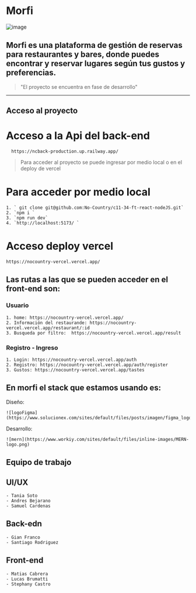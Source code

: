 # Morfi
![image](https://github.com/No-Country/c11-34-ft-react-nodeJS/assets/108440139/9c055487-77c7-4443-91e7-00c8c409e030)

## Morfi es una plataforma de gestión de reservas para restaurantes y bares, donde puedes encontrar y reservar lugares según tus gustos y preferencias.

> "El proyecto se encuentra en fase de desarrollo"
------------------------------------
## Acceso al proyecto 
   # Acceso a la Api del back-end
   
      https://ncback-production.up.railway.app/
      
> Para acceder al proyecto se puede ingresar por medio local o en el deploy de vercel
   # Para acceder por medio local 

    1. ` git clone git@github.com:No-Country/c11-34-ft-react-nodeJS.git`
    2. `npm i `
    3. `npm run dev`
    4. `http://localhost:5173/ `
  
  # Acceso deploy vercel
  
    https://nocountry-vercel.vercel.app/
         
## Las rutas a las que se pueden acceder en el front-end son:
  ### Usuario
  
    1. home: https://nocountry-vercel.vercel.app/ 
    2. Información del restaurande: https://nocountry-vercel.vercel.app/restaurant/:id
    3. Busqueda por filtro:  https://nocountry-vercel.vercel.app/result
  
  ### Registro - Ingreso
  
    1. Login: https://nocountry-vercel.vercel.app/auth
    2. Registro: https://nocountry-vercel.vercel.app/auth/register 
    3. Gustos: https://nocountry-vercel.vercel.app/tastes
  
 ## En morfi el stack que estamos usando es:
 
 Diseño: 
    
    ![logoFigma](https://www.solucionex.com/sites/default/files/posts/imagen/figma_logo_icon_171159.png)
    
 Desarrollo:
  
    ![mern](https://www.workiy.com/sites/default/files/inline-images/MERN-logo.png)
 
 ## Equipo de trabajo
  ## UI/UX
    - Tania Soto
    - Andres Bejarano
    - Samuel Cardenas
  ## Back-edn
    - Gian Franco
    - Santiago Rodriguez
  ## Front-end
    - Matias Cabrera
    - Lucas Brumatti
    - Stephany Castro
